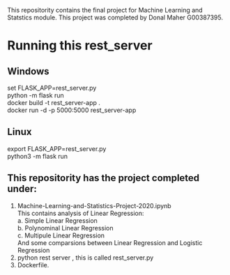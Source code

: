 This repositority contains the final project for Machine Learning and Statstics module. This project was completed by Donal Maher G00387395. 
# Running this rest_server
## Windows
set FLASK_APP=rest_server.py<br>
python -m flask run<br>
docker build  -t rest_server-app .<br>
docker run -d -p 5000:5000 rest_server-app<br>
## Linux 
export FLASK_APP=rest_server.py<br>
python3 -m flask run<br>


## This repositority has the project completed under: <br>
  1. Machine-Learning-and-Statistics-Project-2020.ipynb<br> 
     This contains analysis of Linear Regression:<br>
      a. Simple Linear Regression<br>
      b. Polynominal Linear Regression <br>
      c. Multipule Linear Regression<br>
      And some comparsions between Linear Regression and Logistic Regression<br>
 2. python rest server , this is called rest_server.py <br> 
 3. Dockerfile. 

